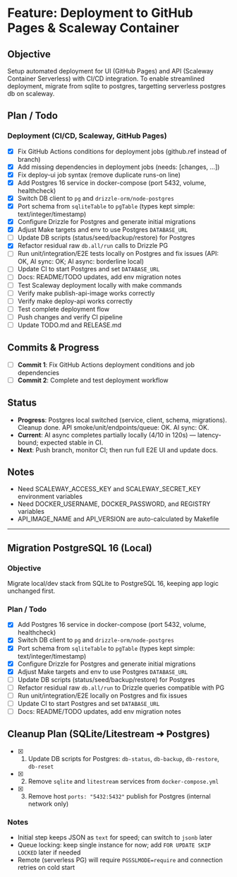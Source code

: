 # Feature: Deployment to GitHub Pages & Scaleway Container

## Objective
Setup automated deployment for UI (GitHub Pages) and API (Scaleway Container Serverless) with CI/CD integration. To enable streamlined deployment, migrate from sqlite to postgres, targetting serverless postgres db on scaleway.

## Plan / Todo

### Deployment (CI/CD, Scaleway, GitHub Pages)
- [x] Fix GitHub Actions conditions for deployment jobs (github.ref instead of branch)
- [x] Add missing dependencies in deployment jobs (needs: [changes, ...])
- [x] Fix deploy-ui job syntax (remove duplicate runs-on line)
- [x] Add Postgres 16 service in docker-compose (port 5432, volume, healthcheck)
- [x] Switch DB client to `pg` and `drizzle-orm/node-postgres`
- [x] Port schema from `sqliteTable` to `pgTable` (types kept simple: text/integer/timestamp)
- [x] Configure Drizzle for Postgres and generate initial migrations
- [x] Adjust Make targets and env to use Postgres `DATABASE_URL`
- [ ] Update DB scripts (status/seed/backup/restore) for Postgres
- [x] Refactor residual raw `db.all/run` calls to Drizzle PG
- [ ] Run unit/integration/E2E tests locally on Postgres and fix issues (API: OK, AI sync: OK; AI async: borderline local)
- [ ] Update CI to start Postgres and set `DATABASE_URL`
- [ ] Docs: README/TODO updates, add env migration notes
- [ ] Test Scaleway deployment locally with make commands
- [ ] Verify make publish-api-image works correctly
- [ ] Verify make deploy-api works correctly
- [ ] Test complete deployment flow
- [ ] Push changes and verify CI pipeline
- [ ] Update TODO.md and RELEASE.md

## Commits & Progress
- [ ] **Commit 1**: Fix GitHub Actions deployment conditions and job dependencies
- [ ] **Commit 2**: Complete and test deployment workflow

## Status
- **Progress**: Postgres local switched (service, client, schema, migrations). Cleanup done. API smoke/unit/endpoints/queue: OK. AI sync: OK.
- **Current**: AI async completes partially locally (4/10 in 120s) — latency-bound; expected stable in CI.
- **Next**: Push branch, monitor CI; then run full E2E UI and update docs.

## Notes
- Need SCALEWAY_ACCESS_KEY and SCALEWAY_SECRET_KEY environment variables
- Need DOCKER_USERNAME, DOCKER_PASSWORD, and REGISTRY variables
- API_IMAGE_NAME and API_VERSION are auto-calculated by Makefile

---

## Migration PostgreSQL 16 (Local)

### Objective
Migrate local/dev stack from SQLite to PostgreSQL 16, keeping app logic unchanged first.

### Plan / Todo
- [x] Add Postgres 16 service in docker-compose (port 5432, volume, healthcheck)
- [x] Switch DB client to `pg` and `drizzle-orm/node-postgres`
- [x] Port schema from `sqliteTable` to `pgTable` (types kept simple: text/integer/timestamp)
- [x] Configure Drizzle for Postgres and generate initial migrations
- [x] Adjust Make targets and env to use Postgres `DATABASE_URL`
- [ ] Update DB scripts (status/seed/backup/restore) for Postgres
- [ ] Refactor residual raw `db.all/run` to Drizzle queries compatible with PG
- [ ] Run unit/integration/E2E locally on Postgres and fix issues
- [ ] Update CI to start Postgres and set `DATABASE_URL`
- [ ] Docs: README/TODO updates, add env migration notes

## Cleanup Plan (SQLite/Litestream ➜ Postgres)
- [x] 1) Update DB scripts for Postgres: `db-status`, `db-backup`, `db-restore`, `db-reset`
- [x] 2) Remove `sqlite` and `litestream` services from `docker-compose.yml`
- [x] 3) Remove host `ports: "5432:5432"` publish for Postgres (internal network only)

### Notes
- Initial step keeps JSON as `text` for speed; can switch to `jsonb` later
- Queue locking: keep single instance for now; add `FOR UPDATE SKIP LOCKED` later if needed
- Remote (serverless PG) will require `PGSSLMODE=require` and connection retries on cold start

